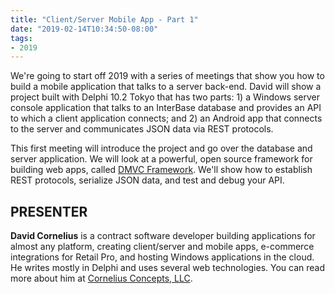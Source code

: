 ```yaml
---
title: "Client/Server Mobile App - Part 1"
date: "2019-02-14T10:34:50-08:00"
tags:
- 2019
---
```


We're going to start off 2019 with a series of meetings that show you how to build a mobile application that talks to a server back-end. David will show a project built with Delphi 10.2 Tokyo that has two parts: 1) a Windows server console application that talks to an InterBase database and provides an API to which a client application connects; and 2) an Android app that connects to the server and communicates JSON data via REST protocols.

This first meeting will introduce the project and go over the database and server application.  We will look at a powerful, open source framework for building web apps, called <a href="https://github.com/danieleteti/delphimvcframework">DMVC Framework</a>. We'll show how to establish REST protocols, serialize JSON data, and test and debug your API.

## PRESENTER ##

**David Cornelius** is a contract software developer building applications for almost any platform, creating client/server and mobile apps, e-commerce integrations for Retail Pro, and hosting Windows applications in the cloud. He writes mostly in Delphi and uses several web technologies. You can read more about him at [Cornelius Concepts, LLC](https://corneliusconcepts.com).
